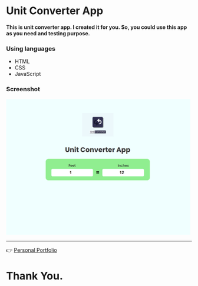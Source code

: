 # Unit Converter App

**This is unit converter app. I created it for you. So, you could use this app as you need and testing purpose.**

### Using languages
* HTML
* CSS
* JavaScript

### Screenshot
<a href="https://nazmulhossain2905.github.io/unit-converter-app-html-css-js/">
  <img src='./images/demo.png' alt='Website Image' width='500'>
</a>

***
👉 <a href="https://nazmulhossain2905.github.io/nazmulhossain-portfolio/">Personal Portfolio</a>


# Thank You.
